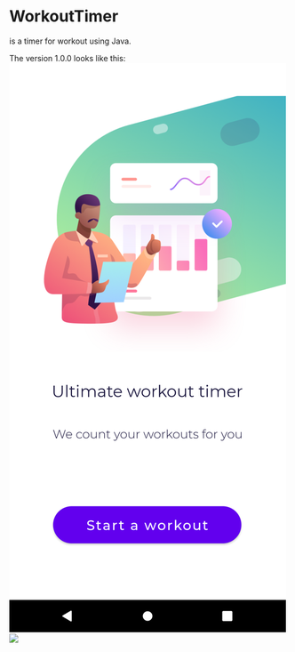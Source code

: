 # WorkoutTimer
is a timer for workout using Java.

The version 1.0.0 looks like this:
![](screenshots/homepage.png)
![](screenshots/stat.png)
